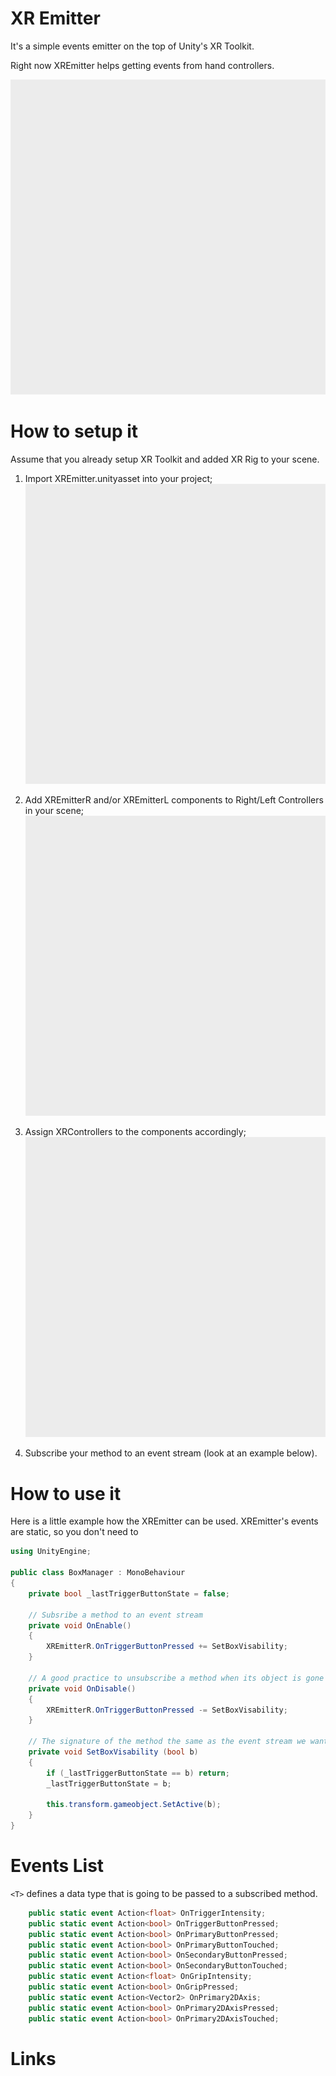 # XR Emitter
It's a simple events emitter on the top of Unity's XR Toolkit.

Right now XREmitter helps getting events from hand controllers.

<img src="images/placeholder.png" width="600">


# How to setup it
Assume that you already setup XR Toolkit and added XR Rig to your scene.

1. Import XREmitter.unityasset into your project; <img src="images/placeholder.png" width="600">

2. Add XREmitterR and/or XREmitterL components to Right/Left Controllers in your scene; <img src="images/placeholder.png" width="600">

3. Assign XRControllers to the components accordingly; <img src="images/placeholder.png" width="600">

4. Subscribe your method to an event stream (look at an example below).

# How to use it
Here is a little example how the XREmitter can be used. XREmitter's events are static, so you don't need  to 

```csharp
using UnityEngine;

public class BoxManager : MonoBehaviour
{
    private bool _lastTriggerButtonState = false;
    
    // Subsribe a method to an event stream
    private void OnEnable() 
    {
        XREmitterR.OnTriggerButtonPressed += SetBoxVisability;
    }

    // A good practice to unsubscribe a method when its object is gone
    private void OnDisable() 
    {
        XREmitterR.OnTriggerButtonPressed -= SetBoxVisability;
    }

    // The signature of the method the same as the event stream we want to subscribe it to.
    private void SetBoxVisability (bool b) 
    {
        if (_lastTriggerButtonState == b) return;
        _lastTriggerButtonState = b;

        this.transform.gameobject.SetActive(b);
    }
}
```
# Events List
``` <T> ``` defines a data type that is going to be passed to a subscribed method.
```csharp
    public static event Action<float> OnTriggerIntensity;
    public static event Action<bool> OnTriggerButtonPressed;
    public static event Action<bool> OnPrimaryButtonPressed;
    public static event Action<bool> OnPrimaryButtonTouched;
    public static event Action<bool> OnSecondaryButtonPressed;
    public static event Action<bool> OnSecondaryButtonTouched;
    public static event Action<float> OnGripIntensity;
    public static event Action<bool> OnGripPressed;
    public static event Action<Vector2> OnPrimary2DAxis;
    public static event Action<bool> OnPrimary2DAxisPressed;
    public static event Action<bool> OnPrimary2DAxisTouched;
```

# Links